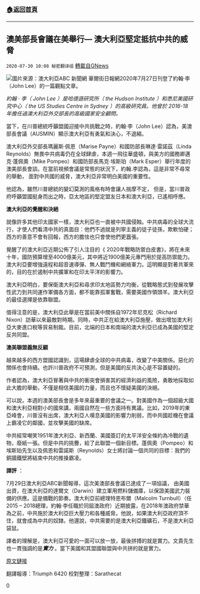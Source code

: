 ###  [:house:返回首頁](https://github.com/ourhimalayas/txt)
---

## 澳美部長會議在美舉行&#8212; 澳大利亞堅定抵抗中共的威脅
`2020-07-30 10:08 秘密翻译组` [轉載自GNews](https://gnews.org/zh-hant/280542/)

![](https://s3.amazonaws.com/gnews-media-offload/wp-content/uploads/2020/07/30100111/Picture-1-194.png)圖片來源：澳大利亞ABC 新聞網
華爾街日報網2020年7月27日刊登了約翰·李（John Lee）的一篇觀點文章。

*約翰* *·* *李（* *John Lee* *）是哈德遜研究所（* *the Hudson Institute* *）和悉尼美國研究中心（* *the US Studies Centre in Sydney* *）的高級研究員。他曾於* *2016-18* *年擔任過澳大利亞外交部長的高級國家安全顧問。*

當下，在川普總統呼籲盟國迎接中共挑戰之時，約翰·李（John Lee）認為，美澳部長會議（AUSMIN）顯示澳大利亞有勇氣和決心，不退縮。

澳大利亞外交部長瑪麗斯·佩恩（Marise Payne）和國防部長琳達·雷諾茲（Linda Reynolds）無畏中共病毒仍在全球肆虐，本週一飛往華盛頓，與美方的國務卿邁克·蓬佩奧（Mike Pompeo）和國防部長馬克·埃斯珀（Mark Esper）舉行年度的澳美部長會談。在當前視頻會議是常態的狀況下，約翰.李認為，這是非常不尋常的舉動， 面對中共國的威脅，澳大利亞非常明白美國的重要性。

他認為，雖然川普總統的變幻莫測的風格有時會讓人揣摩不定， 但是，當川普政府呼籲盟國挺身而出之時，亞太地區的堅定盟友日本和澳大利亞，已遙相呼應。

**澳大利亞的覺醒和決絕**

就像許多其他印太國家一樣，澳大利亞也一直被中共國侵蝕。中共病毒的全球大流行，才使人們看清中共的真面目：他們不過就是列寧主義的徒子徒孫，欺軟怕硬；西方的善意不會有回報，西方的膽怯也只會使他們更囂張。

覺醒了的澳大利亞近期公佈了引人注目的《 2020年戰略防禦白皮書》，將在未來十年，國防預算增至4000億美元，其中將近1900億美元專門用於提高防禦能力。澳大利亞要增強遠程和超音速導彈、無人戰鬥機和網絡軍力。這明顯是對著共軍來的，目的在於遏制中共擴軍和在印太平洋的影響力。

澳大利亞明白，要保衛澳大利亞和尋求印太地區勢力均衡，從戰略態式到發展攻擊性武力到共同運作軍備各方面，都不能靠孤軍奮戰，需要美國作領頭羊。澳大利亞的最佳選擇是依靠聯盟。

值得注意的是，澳大利亞此舉是在當前美中關係自1972年尼克松（Richard Nixon）訪華以來最敵對時期。同時，中共正在給澳大利亞施壓，做出增加澳大利亞大麥進口稅等貿易制裁。目前，北端的日本和南端的澳大利亞已成為美國的堅定反共同盟。

**澳美聯盟義無反顧**

越來越多的西方盟國認識到，這場肆虐全球的中共病毒，改變了中美關係。惡化的關係也會持續。也許川普政府不可預測，但是美國的反共決心是不容置疑的。

作者認為，澳大利亞冒著與中共的衝突會損害其的經濟利益的風險，勇敢地採取如此大膽的舉動，不僅是相信美國的力量，而且也不懷疑美國的決絕。

可以說，本週的澳美部長會是多年來最重要的會議之一。對美國作為一個超級大國和澳大利亞相對小的國來講，兩國自然在一些方面持有異議。比如，2019年的東亞峰會，川普沒有出席，澳大利亞人嘆息美國的影響力削弱，而中共國趁機在會議上霸凌它的鄰國，並攻擊美國的缺席。

中共經常嘲笑1951年澳大利亞、新西蘭、美國簽訂的太平洋安全條約為冷戰的遺物，廢紙一張。但是中共的挑釁，給了此聯盟一個新目標。蓬佩奧（Pompeo）和埃斯珀先生以及佩恩和雷諾斯（Reynolds）女士將討論一個共同的目標：我們的銅牆鐵壁將結束中共的推搡霸凌。

**譯評** ：

7月29日澳大利亞ABC新聞報導，這次美澳部長會議已達成了一項協議， 由美國出資，在澳大利亞的達爾文（Darwin）建立軍用燃料儲備庫，以保證美國武力裝備的供應。這是備戰的節奏。澳大利亞前總理特恩布爾（Malcolm Turnbull）（任2015 – 2018總理，約翰·李任職於同屆澳政府）近期披露，在2018年澳政府禁華為之前，中共施於澳大利亞巨大壓力和各種威脅。他說，如果澳大利亞政府頂不住，就會成為中共的奴隸。他還說，中共需要的是澳大利亞鐵礦石，不是澳大利亞袋鼠。

譯者的理解是，澳大利亞可愛的一面可以放一放，最後拼搏的就是實力。文貴先生也一貫強調的是***實力*** 。當下美國和其盟國聯盟與中共拼的就是實力。

[原文鏈接](https://www.google.com.au/amp/s/www.wsj.com/amp/articles/down-under-doubles-down-on-checking-china-11595889726)

翻譯報導：Triumph 6420 
校對整理：Sarathecat

0

